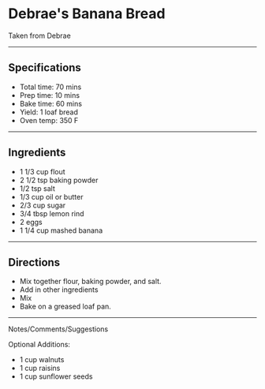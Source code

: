 # Debrae's Banana Bread

Taken from
Debrae

---
## Specifications
- Total time: 70 mins
- Prep time: 10 mins
- Bake time: 60 mins
- Yield: 1 loaf bread
- Oven temp: 350 F

---
## Ingredients

- 1 1/3 cup flout
- 2 1/2 tsp baking powder
- 1/2 tsp salt
- 1/3 cup oil or butter
- 2/3 cup sugar
- 3/4 tbsp lemon rind
- 2 eggs
- 1 1/4 cup mashed banana

---
## Directions

- Mix together flour, baking powder, and salt. 
- Add in other ingredients
- Mix
- Bake on a greased loaf pan.

---
Notes/Comments/Suggestions

Optional Additions:
- 1 cup walnuts
- 1 cup raisins
- 1 cup sunflower seeds